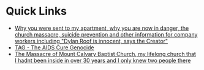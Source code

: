 # Quick Links

* [Why you were sent to my apartment, why you are now in danger, the church massacre, suicide prevention and other information for company workers including "Dylan Roof is innocent, says the Creator"](https://github.com/9413d5ff2a0b4f237a264010b65350e7/TAG/blob/master/PHB33/README.md)
* [TAG - The AIDS Cure Genocide](https://github.com/9413d5ff2a0b4f237a264010b65350e7/TAG)
* [The Massacre of Mount Calvary Baptist Church, my lifelong church that I hadnt been inside in over 30 years and I only knew two people there](https://github.com/9413d5ff2a0b4f237a264010b65350e7/TAG/POW/MCBC)
